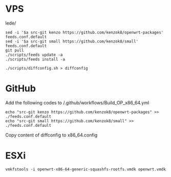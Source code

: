 # VPS

lede/

``` shell
sed -i '$a src-git kenzo https://github.com/kenzok8/openwrt-packages' feeds.conf.default
sed -i '$a src-git small https://github.com/kenzok8/small' feeds.conf.default
git pull
./scripts/feeds update -a
./scripts/feeds install -a
```

``` shell
./scripts/diffconfig.sh > diffconfig
```

# GitHub

Add the following codes to /.github/workflows/Build_OP_x86_64.yml

``` shell
echo "src-git kenzo https://github.com/kenzok8/openwrt-packages" >> ./feeds.conf.default
echo "src-git small https://github.com/kenzok8/small" >> ./feeds.conf.default
```

Copy content of diffconfig to x86_64.config

# ESXi

``` shell
vmkfstools -i openwrt-x86-64-generic-squashfs-rootfs.vmdk openwrt.vmdk
```
